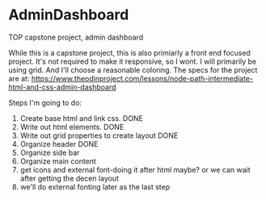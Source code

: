 # AdminDashboard
TOP capstone project, admin dashboard

While this is a capstone project, this is also primiarly a front end focused project.
It's not required to make it responsive, so I wont. I will primarily be using grid.
And I'll choose a reasonable coloring. The specs for the project are at:
https://www.theodinproject.com/lessons/node-path-intermediate-html-and-css-admin-dashboard


Steps I'm going to do:
1. Create base html and link css. DONE
2. Write out html elements.  DONE
3. Write out grid properties to create layout DONE
4. Organize header DONE
5. Organize side bar
6. Organize main content
7. get icons and external font-doing it after html maybe? or we can wait after getting the decen layout
8. we'll do external fonting later as the last step